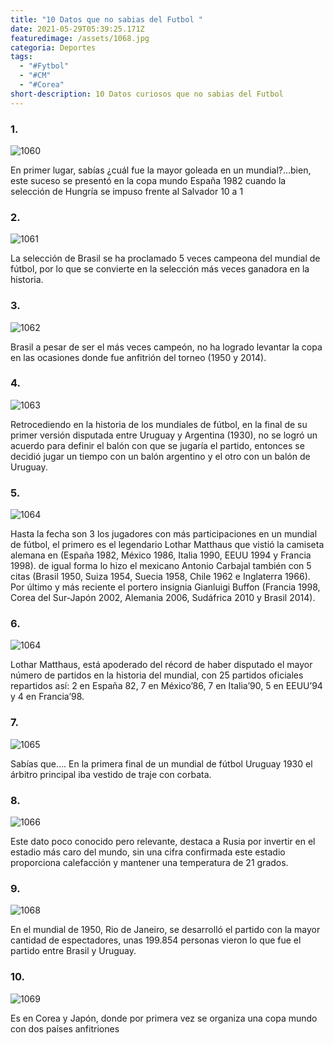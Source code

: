 ```yaml
---
title: "10 Datos que no sabias del Futbol "
date: 2021-05-29T05:39:25.171Z
featuredimage: /assets/1068.jpg
categoria: Deportes
tags:
  - "#Fytbol"
  - "#CM"
  - "#Corea"
short-description: 10 Datos curiosos que no sabias del Futbol
---
```

### 1.

![1060](/assets/1060.jpeg "1060")



En primer lugar, sabías ¿cuál fue la mayor goleada en un mundial?…bien, este suceso se presentó en la copa mundo España 1982 cuando la selección de Hungría se impuso frente al Salvador 10 a 1

### 2.

![1061](/assets/1061.jpg "1061")

La selección de Brasil se ha proclamado 5 veces campeona del mundial de fútbol,  por lo que se convierte en la selección más veces ganadora en la historia.

### 3.

![1062](/assets/1062.jpg "1062")

Brasil a pesar de ser el más veces campeón, no ha logrado levantar la copa en las ocasiones donde fue anfitrión del torneo (1950 y 2014).

### 4.

![1063](/assets/1063.jpg "1063")

Retrocediendo en la historia de los mundiales de fútbol, en la final de su primer versión disputada entre Uruguay y Argentina (1930), no se logró un acuerdo para definir el balón con que se jugaría el partido, entonces se decidió jugar un tiempo con un balón argentino y el otro con un balón de Uruguay.

### 5.

![1064](/assets/1064.jpg "1064")

Hasta la fecha son 3 los jugadores con más participaciones en un mundial de fútbol, el primero es el legendario Lothar Matthaus que vistió la camiseta alemana en (España 1982, México 1986, Italia 1990, EEUU 1994 y Francia 1998). de igual forma lo hizo el mexicano Antonio Carbajal también con 5 citas (Brasil 1950, Suiza 1954, Suecia 1958, Chile 1962 e Inglaterra 1966). Por último y más reciente el portero insignia Gianluigi Buffon (Francia 1998, Corea del Sur-Japón 2002, Alemania 2006, Sudáfrica 2010 y Brasil 2014).

### 6.

![1064](/assets/1064.jpg "1064")

Lothar Matthaus, está apoderado del récord de haber disputado el mayor número de partidos en la historia del mundial, con 25 partidos oficiales repartidos así: 2 en España 82, 7 en México’86, 7 en Italia’90, 5 en EEUU’94 y 4 en Francia’98.

### 7.

![1065](/assets/1065.jpg "1065")

Sabías que…. En la primera final de un mundial de fútbol Uruguay 1930 el árbitro principal iba vestido de traje con corbata.

### 8.

![1066](/assets/1066.jpg "1066")

Este dato poco conocido pero relevante, destaca a Rusia por invertir en el estadio más caro del mundo, sin una cifra confirmada este estadio proporciona calefacción y mantener una temperatura de 21 grados.

### 9.

![1068](/assets/1068.jpg "1068")

En el mundial de 1950, Rio de Janeiro, se desarrolló el partido con la mayor cantidad de espectadores, unas 199.854 personas vieron lo que fue el partido entre Brasil y Uruguay.

### 10.

![1069](/assets/1069.jpg "1069")

Es en Corea y Japón, donde por primera vez se organiza una copa mundo con dos países anfitriones